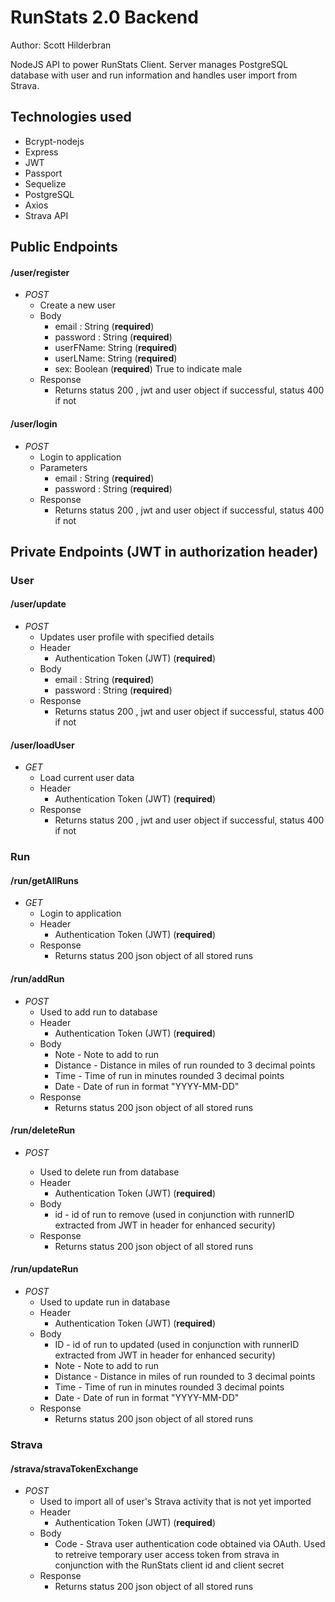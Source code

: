 # RunStats 2.0 Backend

Author: Scott Hilderbran

NodeJS API to power RunStats Client. Server manages PostgreSQL database with user and run information and handles user import from Strava.

## Technologies used

- Bcrypt-nodejs
- Express
- JWT
- Passport
- Sequelize
- PostgreSQL
- Axios
- Strava API

## Public Endpoints

#### /user/register

- _POST_
  - Create a new user
  - Body
    - email : String (**required**)
    - password : String (**required**)
    - userFName: String (**required**)
    - userLName: String (**required**)
    - sex: Boolean (**required**) True to indicate male
  - Response
    - Returns status 200 , jwt and user object if successful, status 400 if not

#### /user/login

- _POST_
  - Login to application
  - Parameters
    - email : String (**required**)
    - password : String (**required**)
  - Response
    - Returns status 200 , jwt and user object if successful, status 400 if not

## Private Endpoints (JWT in authorization header)

### User

#### /user/update

- _POST_
  - Updates user profile with specified details
  - Header
    - Authentication Token (JWT) (**required**)
  - Body
    - email : String (**required**)
    - password : String (**required**)
  - Response
    - Returns status 200 , jwt and user object if successful, status 400 if not

#### /user/loadUser

- _GET_
  - Load current user data
  - Header
    - Authentication Token (JWT) (**required**)
  - Response
    - Returns status 200 , jwt and user object if successful, status 400 if not

### Run

#### /run/getAllRuns

- _GET_
  - Login to application
  - Header
    - Authentication Token (JWT) (**required**)
  - Response
    - Returns status 200 json object of all stored runs

#### /run/addRun

- _POST_
  - Used to add run to database
  - Header
    - Authentication Token (JWT) (**required**)
  - Body
    - Note - Note to add to run
    - Distance - Distance in miles of run rounded to 3 decimal points
    - Time - Time of run in minutes rounded 3 decimal points
    - Date - Date of run in format "YYYY-MM-DD"
  - Response
    - Returns status 200 json object of all stored runs

#### /run/deleteRun

- _POST_

  - Used to delete run from database
  - Header
    - Authentication Token (JWT) (**required**)
  - Body
    - id - id of run to remove (used in conjunction with runnerID extracted from JWT in header for enhanced security)
  - Response
    - Returns status 200 json object of all stored runs

#### /run/updateRun

- _POST_
  - Used to update run in database
  - Header
    - Authentication Token (JWT) (**required**)
  - Body
    - ID - id of run to updated (used in conjunction with runnerID extracted from JWT in header for enhanced security)
    - Note - Note to add to run
    - Distance - Distance in miles of run rounded to 3 decimal points
    - Time - Time of run in minutes rounded 3 decimal points
    - Date - Date of run in format "YYYY-MM-DD"
  - Response
    - Returns status 200 json object of all stored runs

### Strava

#### /strava/stravaTokenExchange

- _POST_
  - Used to import all of user's Strava activity that is not yet imported
  - Header
    - Authentication Token (JWT) (**required**)
  - Body
    - Code - Strava user authentication code obtained via OAuth. Used to retreive temporary user access token from strava in conjunction with the RunStats client id and client secret
  - Response
    - Returns status 200 json object of all stored runs
